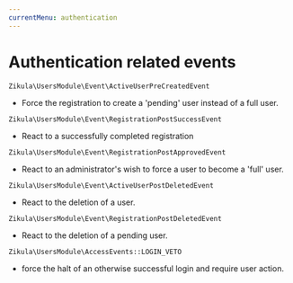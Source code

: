```yaml
---
currentMenu: authentication
---
```

# Authentication related events

`Zikula\UsersModule\Event\ActiveUserPreCreatedEvent`

- Force the registration to create a 'pending' user instead of a full user.

`Zikula\UsersModule\Event\RegistrationPostSuccessEvent`

- React to a successfully completed registration

`Zikula\UsersModule\Event\RegistrationPostApprovedEvent`

- React to an administrator's wish to force a user to become a 'full' user.

`Zikula\UsersModule\Event\ActiveUserPostDeletedEvent`

- React to the deletion of a user.

`Zikula\UsersModule\Event\RegistrationPostDeletedEvent`

- React to the deletion of a pending user.

`Zikula\UsersModule\AccessEvents::LOGIN_VETO`

- force the halt of an otherwise successful login and require user action.
